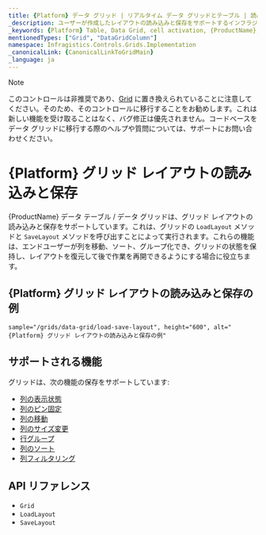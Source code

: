 ```yaml
---
title: {Platform} データ グリッド | リアルタイム データ グリッドとテーブル | 読み込みと保存 | インフラジスティックス
_description: ユーザーが作成したレイアウトの読み込みと保存をサポートするインフラジスティックスの {ProductName} データ テーブルとグリッドをお試しください。
_keywords: {Platform} Table, Data Grid, cell activation, {ProductName}, Infragistics, {Platform} テーブル, データ グリッド, セルのアクティブ化, インフラジスティックス
mentionedTypes: ["Grid", "DataGridColumn"]
namespace: Infragistics.Controls.Grids.Implementation
_canonicalLink: {CanonicalLinkToGridMain}
_language: ja
---
```


<!-- Blazor, WebComponents -->

> [!Note]
このコントロールは非推奨であり、[Grid](../data-grid.md) に置き換えられていることに注意してください。そのため、そのコントロールに移行することをお勧めします。これは新しい機能を受け取ることはなく、バグ修正は優先されません。コードベースをデータ グリッドに移行する際のヘルプや質問については、サポートにお問い合わせください。

<!-- end: Blazor, WebComponents -->

# {Platform} グリッド レイアウトの読み込みと保存

{ProductName} データ テーブル / データ グリッドは、グリッド レイアウトの読み込みと保存をサポートしています。これは、グリッドの `LoadLayout` メソッドと `SaveLayout` メソッドを呼び出すことによって実行されます。これらの機能は、エンドユーザーが列を移動、ソート、グループ化でき、グリッドの状態を保持し、レイアウトを復元して後で作業を再開できるようにする場合に役立ちます。

## {Platform} グリッド レイアウトの読み込みと保存の例


`sample="/grids/data-grid/load-save-layout", height="600", alt="{Platform} グリッド レイアウトの読み込みと保存の例"`



<div class="divider--half"></div>

## サポートされる機能

グリッドは、次の機能の保存をサポートしています:

- [列の表示状態](column-chooser.md)
- [列のピン固定](column-pinning.md)
- [列の移動](column-moving.md)
- [列のサイズ変更](column-resizing.md)
- [行グループ](row-grouping.md)
- [列のソート](column-sorting.md)
- [列フィルタリング](column-filtering.md)

## API リファレンス

 - `Grid`
 - `LoadLayout`
 - `SaveLayout`